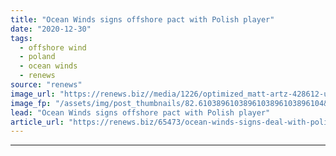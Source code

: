 ```yaml
---
title: "Ocean Winds signs offshore pact with Polish player"
date: "2020-12-30"
tags: 
  - offshore wind
  - poland
  - ocean winds
  - renews
source: "renews"
image_url: "https://renews.biz//media/1226/optimized_matt-artz-428612-unsplash-1080x675.jpg?mode=crop&width=770&heightratio=0.6103896103896103896103896104&slimmage=true"
image_fp: "/assets/img/post_thumbnails/82.6103896103896103896103896104&slimmage=true"
lead: "Ocean Winds signs offshore pact with Polish player"
article_url: "https://renews.biz/65473/ocean-winds-signs-deal-with-polish-power-firm/"
---
```


---
